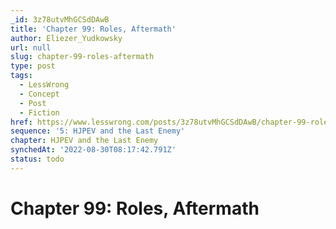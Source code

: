 ```yaml
---
_id: 3z78utvMhGCSdDAwB
title: 'Chapter 99: Roles, Aftermath'
author: Eliezer_Yudkowsky
url: null
slug: chapter-99-roles-aftermath
type: post
tags:
  - LessWrong
  - Concept
  - Post
  - Fiction
href: https://www.lesswrong.com/posts/3z78utvMhGCSdDAwB/chapter-99-roles-aftermath
sequence: '5: HJPEV and the Last Enemy'
chapter: HJPEV and the Last Enemy
synchedAt: '2022-08-30T08:17:42.791Z'
status: todo
---
```


# Chapter 99: Roles, Aftermath
